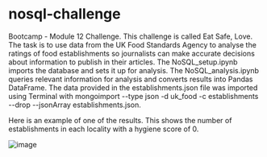 # nosql-challenge
Bootcamp - Module 12 Challenge.
This challenge is called Eat Safe, Love.
The task is to use data from the UK Food Standards Agency to analyse the ratings of food establishments so journalists can make accurate decisions about information to publish in their articles.
The NoSQL_setup.ipynb imports the database and sets it up for analysis. 
The NoSQL_analysis.ipynb queries relevant information for analysis and converts results into Pandas DataFrame. 
The data provided in the establishments.json file was imported using Terminal with mongoimport --type json -d uk_food -c establishments --drop --jsonArray establishments.json.



Here is an example of one of the results. This shows the number of establishments in each locality with a hygiene score of 0.


![image](https://user-images.githubusercontent.com/119769357/226799793-37ce0eb5-4a79-4340-af9b-f47f2afdd324.png)
